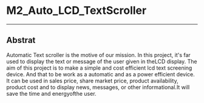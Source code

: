 # M2_Auto_LCD_TextScroller
-----------------------------------------------------------------------------------------
## Abstrat
 Automatic Text scroller is the motive of our mission. In this project, it's far used to display the text or message of the user given in theLCD display. 
The aim of this project is to make a simple and cost efficient lcd text screening device. And that to be work as a automatic and as a power efficient device. It can be used in sales price, share market price, product availability, product cost and to display news, messages, or other informational.It will save the time and energyofthe user.
